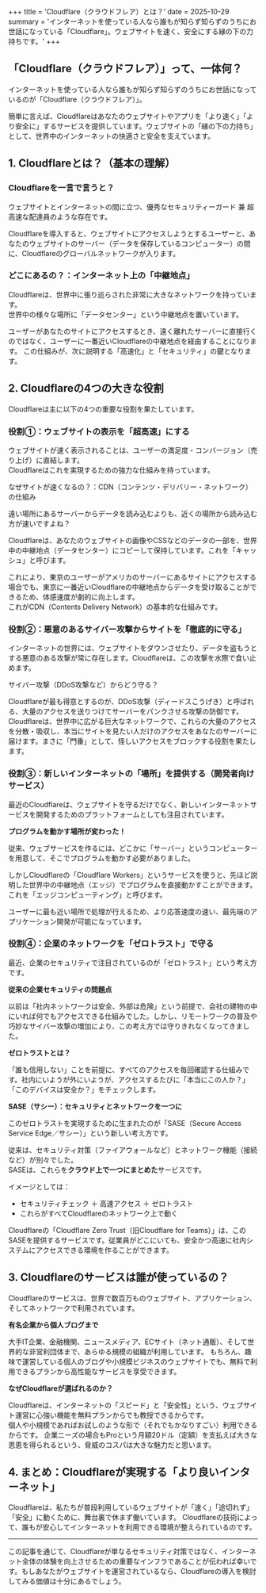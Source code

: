 +++
title = 'Cloudflare（クラウドフレア）とは？'
date = 2025-10-29
summary = 'インターネットを使っている人なら誰もが知らず知らずのうちにお世話になっている「Cloudflare」。ウェブサイトを速く、安全にする縁の下の力持ちです。'
+++

## 「Cloudflare（クラウドフレア）」って、一体何？

インターネットを使っている人なら誰もが知らず知らずのうちにお世話になっているのが「Cloudflare（クラウドフレア）」。

簡単に言えば、Cloudflareはあなたのウェブサイトやアプリを「より速く」「より安全に」するサービスを提供しています。ウェブサイトの「縁の下の力持ち」として、世界中のインターネットの快適さと安全を支えています。

## 1. Cloudflareとは？（基本の理解）

### Cloudflareを一言で言うと？

ウェブサイトとインターネットの間に立つ、優秀なセキュリティーガード 兼 超高速な配達員のような存在です。

Cloudflareを導入すると、ウェブサイトにアクセスしようとするユーザーと、あなたのウェブサイトのサーバー（データを保存しているコンピューター）の間に、Cloudflareのグローバルネットワークが入ります。

### どこにあるの？：インターネット上の「中継地点」

Cloudflareは、世界中に張り巡らされた非常に大きなネットワークを持っています。  
世界中の様々な場所に「データセンター」という中継地点を置いています。

ユーザーがあなたのサイトにアクセスするとき、遠く離れたサーバーに直接行くのではなく、ユーザーに一番近いCloudflareの中継地点を経由することになります。
この仕組みが、次に説明する「高速化」と「セキュリティ」の鍵となります。

## 2. Cloudflareの4つの大きな役割

Cloudflareは主に以下の4つの重要な役割を果たしています。

### 役割①：ウェブサイトの表示を「超高速」にする

ウェブサイトが速く表示されることは、ユーザーの満足度・コンバージョン（売り上げ）に直結します。  
Cloudflareはこれを実現するための強力な仕組みを持っています。

なぜサイトが速くなるの？：CDN（コンテンツ・デリバリー・ネットワーク）の仕組み

遠い場所にあるサーバーからデータを読み込むよりも、近くの場所から読み込む方が速いですよね？

Cloudflareは、あなたのウェブサイトの画像やCSSなどのデータの一部を、世界中の中継地点（データセンター）にコピーして保持しています。これを「キャッシュ」と呼びます。

これにより、東京のユーザーがアメリカのサーバーにあるサイトにアクセスする場合でも、東京に一番近いCloudflareの中継地点からデータを受け取ることができるため、体感速度が劇的に向上します。  
これがCDN（Contents Delivery Network）の基本的な仕組みです。

### 役割②：悪意のあるサイバー攻撃からサイトを「徹底的に守る」

インターネットの世界には、ウェブサイトをダウンさせたり、データを盗もうとする悪意のある攻撃が常に存在します。Cloudflareは、この攻撃を水際で食い止めます。

サイバー攻撃（DDoS攻撃など）からどう守る？

Cloudflareが最も得意とするのが、DDoS攻撃（ディードスこうげき）と呼ばれる、大量のアクセスを送りつけてサーバーをパンクさせる攻撃の防御です。  
Cloudflareは、世界中に広がる巨大なネットワークで、これらの大量のアクセスを分散・吸収し、本当にサイトを見たい人だけのアクセスをあなたのサーバーに届けます。まさに「門番」として、怪しいアクセスをブロックする役割を果たします。

### 役割③：新しいインターネットの「場所」を提供する（開発者向けサービス）

最近のCloudflareは、ウェブサイトを守るだけでなく、新しいインターネットサービスを開発するためのプラットフォームとしても注目されています。

**プログラムを動かす場所が変わった！**

従来、ウェブサービスを作るには、どこかに「サーバー」というコンピューターを用意して、そこでプログラムを動かす必要がありました。

しかしCloudflareの「Cloudflare Workers」というサービスを使うと、先ほど説明した世界中の中継地点（エッジ）でプログラムを直接動かすことができます。これを「エッジコンピューティング」と呼びます。

ユーザーに最も近い場所で処理が行えるため、より応答速度の速い、最先端のアプリケーション開発が可能になっています。

### 役割④：企業のネットワークを「ゼロトラスト」で守る

最近、企業のセキュリティで注目されているのが「ゼロトラスト」という考え方です。

**従来の企業セキュリティの問題点**

以前は「社内ネットワークは安全、外部は危険」という前提で、会社の建物の中にいれば何でもアクセスできる仕組みでした。しかし、リモートワークの普及や巧妙なサイバー攻撃の増加により、この考え方では守りきれなくなってきました。

**ゼロトラストとは？**

「誰も信用しない」ことを前提に、すべてのアクセスを毎回確認する仕組みです。社内にいようが外にいようが、アクセスするたびに「本当にこの人か？」「このデバイスは安全か？」をチェックします。

**SASE（サシー）：セキュリティとネットワークを一つに**

このゼロトラストを実現するために生まれたのが「SASE（Secure Access Service Edge／サシー）」という新しい考え方です。

従来は、セキュリティ対策（ファイアウォールなど）とネットワーク機能（接続など）が別々でした。  
SASEは、これらを**クラウド上で一つにまとめた**サービスです。

イメージとしては：
- セキュリティチェック ＋ 高速アクセス ＋ ゼロトラスト
- これらがすべてCloudflareのネットワーク上で動く

Cloudflareの「Cloudflare Zero Trust（旧Cloudflare for Teams）」は、このSASEを提供するサービスです。従業員がどこにいても、安全かつ高速に社内システムにアクセスできる環境を作ることができます。
## 3. Cloudflareのサービスは誰が使っているの？

Cloudflareのサービスは、世界で数百万ものウェブサイト、アプリケーション、そしてネットワークで利用されています。

**有名企業から個人ブログまで**

大手IT企業、金融機関、ニュースメディア、ECサイト（ネット通販）、そして世界的な非営利団体まで、あらゆる規模の組織が利用しています。
もちろん、趣味で運営している個人のブログや小規模ビジネスのウェブサイトでも、無料で利用できるプランから高性能なサービスを享受できます。

**なぜCloudflareが選ばれるのか？**

Cloudflareは、インターネットの「スピード」と「安全性」という、ウェブサイト運営に心強い機能を無料プランからでも教授できるからです。  
個人や小規模であればお試しのような形で（それでもかなりすごい）利用できるからです。
企業ニーズの場合もProという月額20ドル（定額）を支払えば大きな恩恵を得られるという、脅威のコスパは大きな魅力だと思います。

## 4. まとめ：Cloudflareが実現する「より良いインターネット」

Cloudflareは、私たちが普段利用しているウェブサイトが「速く」「途切れず」「安全」に動くために、舞台裏で休まず働いています。
Cloudflareの技術によって、誰もが安心してインターネットを利用できる環境が整えられているのです。

---

この記事を通じて、Cloudflareが単なるセキュリティ対策ではなく、インターネット全体の体験を向上させるための重要なインフラであることが伝われば幸いです。もしあなたがウェブサイトを運営されているなら、Cloudflareの導入を検討してみる価値は十分にあるでしょう。